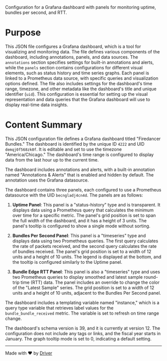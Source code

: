 <!--------------------------------------------------------------------------------->
<!-- IMPORTANT: This file is auto-generated by Driver (https://driver.ai). -------->
<!-- Manual edits may be overwritten on future commits. --------------------------->
<!--------------------------------------------------------------------------------->

Configuration for a Grafana dashboard with panels for monitoring uptime, bundles per second, and RTT.

# Purpose
This JSON file configures a Grafana dashboard, which is a tool for visualizing and monitoring data. The file defines various components of the dashboard, including annotations, panels, and data sources. The `annotations` section specifies settings for built-in annotations and alerts, while the `panels` section contains configurations for different visual elements, such as status history and time series graphs. Each panel is linked to a Prometheus data source, with specific queries and visualization options defined. The file also includes settings for the dashboard's time range, timezone, and other metadata like the dashboard's title and unique identifier (`uid`). This configuration is essential for setting up the visual representation and data queries that the Grafana dashboard will use to display real-time data insights.
# Content Summary
This JSON configuration file defines a Grafana dashboard titled "Firedancer Bundles." The dashboard is identified by the unique ID `4222` and UID `demqj0f568zk0f`. It is editable and set to use the timezone "America/Chicago." The dashboard's time range is configured to display data from the last hour up to the current time.

The dashboard includes annotations and alerts, with a built-in annotation named "Annotations & Alerts" that is enabled and hidden by default. The annotation uses the Grafana datasource.

The dashboard contains three panels, each configured to use a Prometheus datasource with the UID `becngladj4cn4d`. The panels are as follows:

1. **Uptime Panel**: This panel is a "status-history" type and is transparent. It displays data using a Prometheus query that calculates the minimum over time for a specific metric. The panel's grid position is set to span the full width of the dashboard, and it has a height of 3 units. The panel's tooltip is configured to show a single mode without sorting.

2. **Bundles Per Second Panel**: This panel is a "timeseries" type and displays data using two Prometheus queries. The first query calculates the rate of packets received, and the second query calculates the rate of bundles received. The panel's grid position is set to a width of 12 units and a height of 10 units. The legend is displayed at the bottom, and the tooltip is configured similarly to the Uptime panel.

3. **Bundle Edge RTT Panel**: This panel is also a "timeseries" type and uses two Prometheus queries to display smoothed and latest sample round-trip time (RTT) data. The panel includes an override to change the color of the "Latest Sample" series. The grid position is set to a width of 12 units and a height of 10 units, adjacent to the Bundles Per Second panel.

The dashboard includes a templating variable named "instance," which is a query type variable that retrieves label values for the `bundle_bundle_received` metric. The variable is set to refresh on time range change.

The dashboard's schema version is 39, and it is currently at version 12. The configuration does not include any tags or links, and the fiscal year starts in January. The graph tooltip mode is set to 0, indicating a default setting.

---
Made with ❤️ by [Driver](https://www.driver.ai/)
